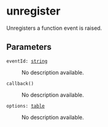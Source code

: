 # unregister

Unregisters a function  event is raised.

## Parameters

<dl class="describe">
<dt><code class="descname">eventId: <a href="https://mwse.readthedocs.io/en/latest/lua/type/string.html">string</a></code></dt>
<dd>

No description available.

</dd>
<dt><code class="descname">callback()</code></dt>
<dd>

No description available.

</dd>
<dt><code class="descname">options: <a href="https://mwse.readthedocs.io/en/latest/lua/type/table.html">table</a></code></dt>
<dd>

No description available.

</dd>
</dl>

